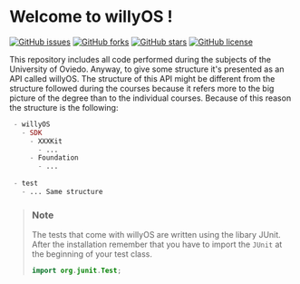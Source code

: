 # Welcome to willyOS !
  
[![GitHub issues](https://img.shields.io/github/issues/ZenMaster91/willyOS-java.svg)](https://github.com/ZenMaster91/willyOS-java/issues)
[![GitHub forks](https://img.shields.io/github/forks/ZenMaster91/willyOS-java.svg)](https://github.com/ZenMaster91/willyOS-java/network)
[![GitHub stars](https://img.shields.io/github/stars/ZenMaster91/willyOS-java.svg)](https://github.com/ZenMaster91/willyOS-java/stargazers)
[![GitHub license](https://img.shields.io/badge/license-MIT-blue.svg)](https://raw.githubusercontent.com/ZenMaster91/willyOS-java/development/LICENSE)   

This repository includes all code performed during the subjects of the University of Oviedo. Anyway, to give some structure it's presented as an API called willyOS. The structure of this API might be different from the structure followed during the courses because it refers more to the big picture of the degree than to the individual courses. Because of this reason the structure is the following:

```php
 - willyOS
   - SDK
     - XXXKit
       - ...
     - Foundation
       - ...
     
 - test
   - ... Same structure
```

> ### Note
> 
> The tests that come with willyOS are written using the libary JUnit. After the installation remember that you have to import the `JUnit` at the beginning of your test class.
> ```java
> import org.junit.Test;
> ```
